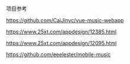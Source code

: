 项目参考

https://github.com/CaiJinyc/vue-music-webapp

https://www.25xt.com/appdesign/12385.html

https://www.25xt.com/appdesign/12095.html

https://github.com/eeelester/mobile-music